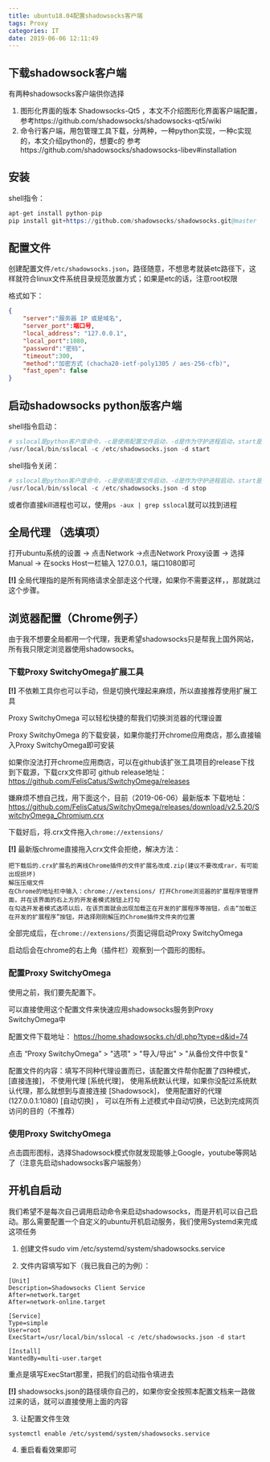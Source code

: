 ```yaml
---
title: ubuntu18.04配置shadowsocks客户端
tags: Proxy
categories: IT
date: 2019-06-06 12:11:49
---
```


## 下载shadowsock客户端

有两种shadowsocks客户端供你选择

1. 图形化界面的版本 Shadowsocks-Qt5 ，本文不介绍图形化界面客户端配置，
参考https://github.com/shadowsocks/shadowsocks-qt5/wiki
2. 命令行客户端，用包管理工具下载，分两种，一种python实现，一种c实现的，本文介绍python的，想要c的
参考https://github.com/shadowsocks/shadowsocks-libev#installation

## 安装

shell指令：
```s
apt-get install python-pip
pip install git+https://github.com/shadowsocks/shadowsocks.git@master
```

## 配置文件

创建配置文件`/etc/shadowsocks.json`，路径随意，不想思考就装etc路径下，这样就符合linux文件系统目录规范放置方式；如果是etc的话，注意root权限

格式如下：
```json
{
    "server":"服务器 IP 或是域名",
    "server_port":端口号,
    "local_address": "127.0.0.1",
    "local_port":1080,
    "password":"密码",
    "timeout":300,
    "method":"加密方式 (chacha20-ietf-poly1305 / aes-256-cfb)",
    "fast_open": false
}
```

## 启动shadowsocks python版客户端

shell指令启动：
```s
# sslocal是python客户度命令，-c是使用配置文件启动，-d是作为守护进程启动，start是启动。具体使用-h指令获取帮助信息
/usr/local/bin/sslocal -c /etc/shadowsocks.json -d start  
```

shell指令关闭：
```s
# sslocal是python客户度命令，-c是使用配置文件启动，-d是作为守护进程启动，start是启动。具体使用-h指令获取帮助信息
/usr/local/bin/sslocal -c /etc/shadowsocks.json -d stop
```
或者你直接kill进程也可以，使用`ps -aux | grep sslocal`就可以找到进程


## 全局代理 （选填项）

打开ubuntu系统的设置 -> 点击Network ->点击Network Proxy设置 -> 选择Manual -> 在socks Host一栏输入 127.0.0.1，端口1080即可

**[!]** 全局代理指的是所有网络请求全部走这个代理，如果你不需要这样，，那就跳过这个步骤。

## 浏览器配置（Chrome例子）

由于我不想要全局都用一个代理，我更希望shadowsocks只是帮我上国外网站，所有我只限定浏览器使用shadowsocks。

### 下载Proxy SwitchyOmega扩展工具

**[!]** 不依赖工具你也可以手动，但是切换代理起来麻烦，所以直接推荐使用扩展工具

Proxy SwitchyOmega 可以轻松快捷的帮我们切换浏览器的代理设置

Proxy SwitchyOmega 的下载安装，如果你能打开chrome应用商店，那么直接输入Proxy SwitchyOmega即可安装

如果你没法打开chrome应用商店，可以在github该扩张工具项目的release下找到下载源，下载crx文件即可
github release地址：https://github.com/FelisCatus/SwitchyOmega/releases

嫌麻烦不想自己找，用下面这个，目前（2019-06-06）最新版本
下载地址：https://github.com/FelisCatus/SwitchyOmega/releases/download/v2.5.20/SwitchyOmega_Chromium.crx

下载好后，将.crx文件拖入`chrome://extensions/`

**[!]** 最新版chrome直接拖入crx文件会拒绝，解决方法：
```
把下载后的.crx扩展名的离线Chrome插件的文件扩展名改成.zip(建议不要改成rar，有可能出现损坏)
解压压缩文件
在Chrome的地址栏中输入：chrome://extensions/ 打开Chrome浏览器的扩展程序管理界面，并在该界面的右上方的开发者模式按钮上打勾
在勾选开发者模式选项以后，在该页面就会出现加载正在开发的扩展程序等按钮，点击“加载正在开发的扩展程序”按钮，并选择刚刚解压的Chrome插件文件夹的位置
```

全部完成后，在`chrome://extensions/`页面记得启动Proxy SwitchyOmega

启动后会在chrome的右上角（插件栏）观察到一个圆形的图标。

### 配置Proxy SwitchyOmega

使用之前，我们要先配置下。

可以直接使用这个配置文件来快速应用shadowsocks服务到Proxy SwitchyOmega中

配置文件下载地址：
https://home.shadowsocks.ch/dl.php?type=d&id=74

点击 “Proxy SwitchyOmega” > "选项" > "导入/导出" > "从备份文件中恢复" 

配置文件的内容：填写不同种代理设置而已，该配置文件帮你配置了四种模式，
[直接连接]， 不使用代理
[系统代理]， 使用系统默认代理，如果你没配过系统默认代理，那么就想到与直接连接
[Shadowsock]， 使用配置好的代理(127.0.0.1:1080)
[自动切换] ， 可以在所有上述模式中自动切换，已达到完成网页访问的目的（不推荐）

### 使用Proxy SwitchyOmega

点击圆形图标，选择Shadowsock模式你就发现能够上Google，youtube等网站了（注意先启动shadowsocks客户端服务）

## 开机自启动

我们希望不是每次自己调用启动命令来启动shadowsocks，而是开机可以自己启动。那么需要配置一个自定义的ubuntu开机启动服务，我们使用Systemd来完成这项任务

1. 创建文件sudo vim /etc/systemd/system/shadowsocks.service

2. 文件内容填写如下（我已我自己的为例）：
```
[Unit]
Description=Shadowsocks Client Service
After=network.target
After=network-online.target

[Service]
Type=simple
User=root
ExecStart=/usr/local/bin/sslocal -c /etc/shadowsocks.json -d start

[Install]
WantedBy=multi-user.target
```

重点是填写ExecStart那里，把我们的启动指令填进去

**[!]** shadowsocks.json的路径填你自己的，如果你安全按照本配置文档来一路做过来的话，就可以直接使用上面的内容

3. 让配置文件生效

`systemctl enable /etc/systemd/system/shadowsocks.service`

4. 重启看看效果即可

